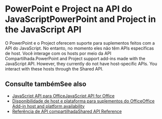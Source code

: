 # <a name="powerpoint-and-project-in-the-javascript-api"></a><span data-ttu-id="d0313-101">PowerPoint e Project na API do JavaScript</span><span class="sxs-lookup"><span data-stu-id="d0313-101">PowerPoint and Project in the JavaScript API</span></span>

<span data-ttu-id="d0313-p101">O PowerPoint e o Project oferecem suporte para suplementos feitos com a API do JavaScript. No entanto, no momento eles não têm APIs específicas de host. Você interage com os hosts por meio da API Compartilhada.</span><span class="sxs-lookup"><span data-stu-id="d0313-p101">PowerPoint and Project support add-ins made with the JavaScript API. However, they currently do not have host-specific APIs. You interact with these hosts through the Shared API.</span></span> 

## <a name="see-also"></a><span data-ttu-id="d0313-105">Consulte também</span><span class="sxs-lookup"><span data-stu-id="d0313-105">See also</span></span>

- [<span data-ttu-id="d0313-106">JavaScript API para Office</span><span class="sxs-lookup"><span data-stu-id="d0313-106">JavaScript API for Office</span></span>](/office/dev/add-ins/reference/javascript-api-for-office)
- [<span data-ttu-id="d0313-107">Disponibilidade de host e plataforma para suplementos do Office</span><span class="sxs-lookup"><span data-stu-id="d0313-107">Office Add-in host and platform availability</span></span>](https://docs.microsoft.com/office/dev/add-ins/overview/office-add-in-availability)
- [<span data-ttu-id="d0313-108">Referência de API compartilhada</span><span class="sxs-lookup"><span data-stu-id="d0313-108">Shared API Reference</span></span>](/javascript/api/overview/office)